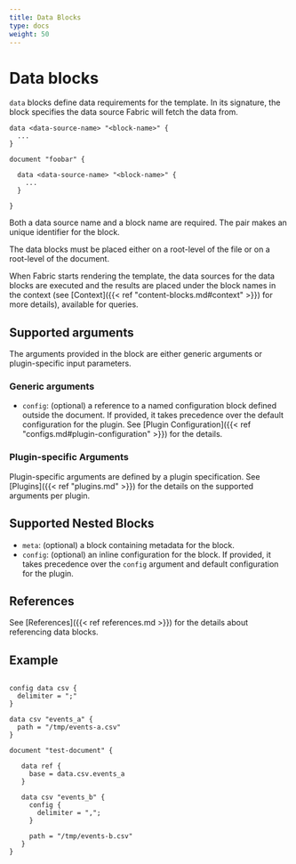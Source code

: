 ```yaml
---
title: Data Blocks
type: docs
weight: 50
---
```


# Data blocks

`data` blocks define data requirements for the template. In its signature, the block specifies the data source Fabric will fetch the data from.

```hcl
data <data-source-name> "<block-name>" {
  ...
}

document "foobar" {

  data <data-source-name> "<block-name>" {
    ...
  }

}
```

Both a data source name and a block name are required. The pair makes an unique identifier for the block.

The data blocks must be placed either on a root-level of the file or on a root-level of the document.

When Fabric starts rendering the template, the data sources for the data blocks are executed and the results are placed under the block names in the context (see [Context]({{< ref "content-blocks.md#context" >}}) for more details), available for queries.

## Supported arguments

The arguments provided in the block are either generic arguments or plugin-specific input parameters.

### Generic arguments

- `config`: (optional) a reference to a named configuration block defined outside the document. If provided, it takes precedence over the default configuration for the plugin. See [Plugin Configuration]({{< ref "configs.md#plugin-configuration" >}}) for the details.

### Plugin-specific Arguments

Plugin-specific arguments are defined by a plugin specification. See [Plugins]({{< ref "plugins.md" >}}) for the details on the supported arguments per plugin.

## Supported Nested Blocks

- `meta`: (optional) a block containing metadata for the block.
- `config`: (optional) an inline configuration for the block. If provided, it takes precedence over the `config` argument and default configuration for the plugin.

## References

See [References]({{< ref references.md >}}) for the details about referencing data blocks.

## Example

```hcl

config data csv {
  delimiter = ";"
}

data csv "events_a" {
  path = "/tmp/events-a.csv"
}

document "test-document" {

   data ref {
     base = data.csv.events_a
   }

   data csv "events_b" {
     config {
       delimiter = ",";
     }

     path = "/tmp/events-b.csv"
   }
}
```

